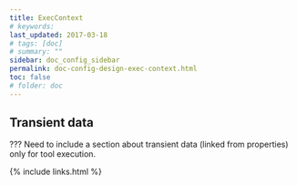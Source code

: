 ```yaml
---
title: ExecContext 
# keywords:
last_updated: 2017-03-18
# tags: [doc]
# summary: ""
sidebar: doc_config_sidebar
permalink: doc-config-design-exec-context.html
toc: false
# folder: doc
---
```


Transient data
--------------

??? Need to include a section about transient data (linked from properties)
only for tool execution.

{% include links.html %}
